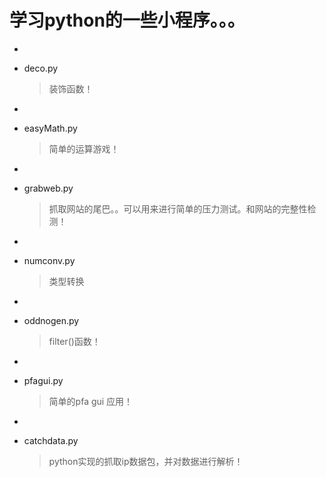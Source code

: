 学习python的一些小程序。。。
====

-

* deco.py
  >装饰函数！

-

+ easyMath.py
  >简单的运算游戏！

-

+ grabweb.py
  >抓取网站的尾巴。。可以用来进行简单的压力测试。和网站的完整性检测！

-

+ numconv.py
  >类型转换

-

+ oddnogen.py
  >filter()函数！ 

-

+ pfagui.py
  >简单的pfa gui 应用！ 

-

+  catchdata.py
   >python实现的抓取ip数据包，并对数据进行解析！

